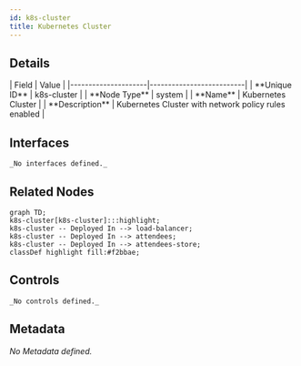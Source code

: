 ```yaml
---
id: k8s-cluster
title: Kubernetes Cluster
---
```


## Details
<div className="table-container">
| Field               | Value                    |
|---------------------|--------------------------|
| **Unique ID**       | k8s-cluster                   |
| **Node Type**       | system             |
| **Name**            | Kubernetes Cluster                 |
| **Description**     | Kubernetes Cluster with network policy rules enabled          |

</div>

## Interfaces
    _No interfaces defined._


## Related Nodes
```mermaid
graph TD;
k8s-cluster[k8s-cluster]:::highlight;
k8s-cluster -- Deployed In --> load-balancer;
k8s-cluster -- Deployed In --> attendees;
k8s-cluster -- Deployed In --> attendees-store;
classDef highlight fill:#f2bbae;

```
## Controls
    _No controls defined._

## Metadata
  _No Metadata defined._
